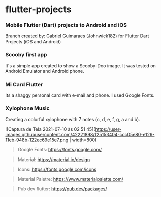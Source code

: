 # flutter-projects

### Mobile Flutter (Dart) projects to Android and iOS

Branch created by: Gabriel Guimaraes (Johnwick182) for Flutter Dart Projects (iOS and Android)

### Scooby first app
It's a simple app created to show a Scooby-Doo image.
It was tested on Android Emulator and Android phone.

### Mi Card Flutter
Its a shaggy personal card with e-mail and phone. I used Google Fonts. 

### Xylophone Music
Creating a colorful xylophone with 7 notes (c, d, e, f, g, a and b).

![Captura de Tela 2021-07-10 às 02 51 45](https://user-images.githubusercontent.com/42221898/125153404-ccc05e80-e129-11eb-948b-122ec69e15e7.png | width=800)

> Google Fonts: https://fonts.google.com/

> Material: https://material.io/design

> Icons: https://fonts.google.com/icons

> Material Paletre: https://www.materialpalette.com/

> Pub dev flutter: https://pub.dev/packages/
